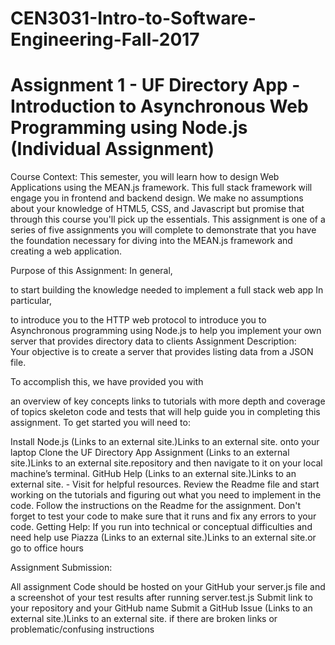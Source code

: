 # CEN3031-Intro-to-Software-Engineering-Fall-2017
# Assignment 1 - UF Directory App - Introduction to Asynchronous Web Programming using Node.js  (Individual Assignment)

Course Context:
This semester, you will learn how to design Web Applications using the MEAN.js framework. This full stack framework will engage you in frontend and backend design. We make no assumptions about your knowledge of HTML5, CSS, and Javascript but promise that through this course you'll pick up the essentials. This assignment is one of a series of five assignments you will complete to demonstrate that you have the foundation necessary for diving into the MEAN.js framework and creating a web application.

Purpose of this Assignment:
In general,

to start building the knowledge needed to implement a full stack web app
In particular,

to introduce you to the HTTP web protocol
to introduce you to Asynchronous programming using Node.js
to help you implement your own server that provides directory data to clients
Assignment Description:  
Your objective is to create a server that provides listing data from a JSON file.

To accomplish this, we have provided you with

an overview of key concepts
links to tutorials with more depth and coverage of topics
skeleton code  and tests that will help guide you in completing this assignment. 
To get started you will need to:

Install Node.js (Links to an external site.)Links to an external site. onto your laptop
Clone the UF Directory App Assignment  (Links to an external site.)Links to an external site.repository and then navigate to it on your local machine’s terminal.
GitHub Help (Links to an external site.)Links to an external site. - Visit for helpful resources.
Review the Readme file and start working on the tutorials and figuring out what you need to implement in the code.
Follow the instructions on the Readme for the assignment.
Don't forget to test your code to make sure that it runs and fix any errors to your code.
Getting Help: If you run into technical or conceptual difficulties and need help use Piazza  (Links to an external site.)Links to an external site.or go to office hours

Assignment Submission:   

All assignment Code should be hosted on your GitHub 
your server.js file and 
a screenshot of your test results after running server.test.js
Submit link to your repository and your GitHub name
Submit a GitHub Issue (Links to an external site.)Links to an external site. if there are broken links or problematic/confusing instructions  
